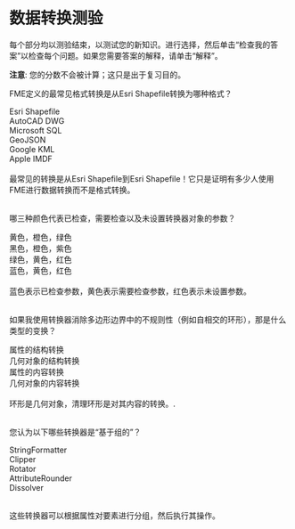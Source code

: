 # 数据转换测验

每个部分均以测验结束，以测试您的新知识。进行选择，然后单击“检查我的答案”以检查每个问题。如果您需要答案的解释，请单击“解释”。

**注意**: 您的分数不会被计算；这只是出于复习目的。

<quiz name="">
  <question>
    <p>
    FME定义的最常见格式转换是从Esri Shapefile转换为哪种格式？
    </p>
    <answer correct>Esri Shapefile</answer><br>
    <answer>AutoCAD DWG</answer><br>
    <answer>Microsoft SQL</answer><br>
    <answer>GeoJSON</answer><br>
    <answer>Google KML</answer><br>
    <answer>Apple IMDF</answer><br><br>
    <explanation>最常见的转换是从Esri Shapefile到Esri Shapefile！它只是证明有多少人使用FME进行数据转换而不是格式转换。</explanation>
  </question><br><br>

  <question>
    <p>
    哪三种颜色代表已检查，需要检查以及未设置转换器对象的参数？
    </p>
    <answer>黄色，橙色，绿色</answer><br>
    <answer>黑色，橙色，紫色</answer><br>
    <answer>绿色，黄色，红色</answer><br>
    <answer correct>蓝色，黄色，红色</answer><br><br>
    <explanation>蓝色表示已检查参数，黄色表示需要检查参数，红色表示未设置参数。</explanation>
  </question><br><br>

  <question>
    <p>
      如果我使用转换器消除多边形边界中的不规则性（例如自相交的环形），那是什么类型的变换？
    </p>
    <answer>属性的结构转换</answer><br>
    <answer>几何对象的结构转换</answer><br>
    <answer>属性的内容转换</answer><br>
    <answer correct>几何对象的内容转换</answer><br><br>
    <explanation>环形是几何对象，清理环形是对其内容的转换。.</explanation>
  </question><br><br>


  <question multiple>
    <p>
    您认为以下哪些转换器是“基于组的”？
    </p>
    <answer>StringFormatter</answer><br>
    <answer correct>Clipper</answer><br>
    <answer>Rotator</answer><br>
    <answer>AttributeRounder</answer><br>
    <answer correct>Dissolver</answer><br><br>
    <explanation>
      <p>
      这些转换器可以根据属性对要素进行分组，然后执行其操作。
      </p>
    </explanation>
  </question>
</quiz>
